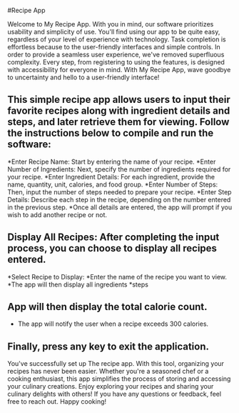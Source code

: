 #Recipe App

Welcome to My Recipe App. With you in mind, our software prioritizes usability and simplicity of use. You'll find using our app to be quite easy, regardless of your level of experience with technology. Task completion is effortless because to the user-friendly interfaces and simple controls. In order to provide a seamless user experience, we've removed superfluous complexity. Every step, from registering to using the features, is designed with accessibility for everyone in mind. With My Recipe App, wave goodbye to uncertainty and hello to a user-friendly interface!

## This simple recipe app allows users to input their favorite recipes along with ingredient details and steps, and later retrieve them for viewing. Follow the instructions below to compile and run the software: 

*Enter Recipe Name: Start by entering the name of your recipe.
*Enter Number of Ingredients: Next, specify the number of ingredients required for your recipe.
*Enter Ingredient Details: For each ingredient, provide the name, quantity, unit, calories, and food group.
*Enter Number of Steps: Then, input the number of steps needed to prepare your recipe.
*Enter Step Details: Describe each step in the recipe, depending on the number entered in the previous step.
*Once all details are entered, the app will prompt if you wish to add another recipe or not.

## Display All Recipes: After completing the input process, you can choose to display all recipes entered.
*Select Recipe to Display: 
*Enter the name of the recipe you want to view. 
*The app will then display all ingredients 
*steps


## App will then display the total calorie count.
* The app will notify the user when a recipe exceeds 300 calories.


## Finally, press any key to exit the application.

You've successfully set up The recipe app. With this tool, organizing your recipes has never been easier. Whether you're a seasoned chef or a cooking enthusiast, this app simplifies the process of storing and accessing your culinary creations. Enjoy exploring your recipes and sharing your culinary delights with others! If you have any questions or feedback, feel free to reach out. Happy cooking! 



